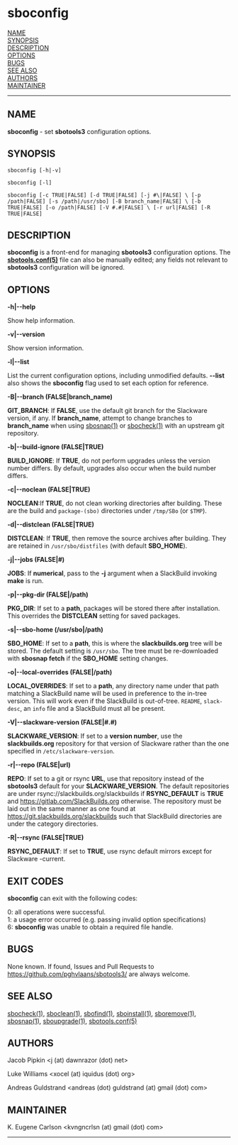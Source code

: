 # sboconfig

[NAME](#name)\
[SYNOPSIS](#synopsis)\
[DESCRIPTION](#description)\
[OPTIONS](#options)\
[BUGS](#bugs)\
[SEE ALSO](#see-also)\
[AUTHORS](#authors)\
[MAINTAINER](#maintainer)

------------------------------------------------------------------------

## NAME

**sboconfig** - set **sbotools3** configuration options.

## SYNOPSIS

`sboconfig [-h|-v]`

`sboconfig [-l]`

`sboconfig [-c TRUE|FALSE] [-d TRUE|FALSE] [-j #\|FALSE] \
           [-p /path|FALSE] [-s /path|/usr/sbo] [-B branch_name|FALSE] \
           [-b TRUE|FALSE] [-o /path|FALSE] [-V #.#|FALSE] \
           [-r url|FALSE] [-R TRUE|FALSE]`

## DESCRIPTION

**sboconfig** is a front-end for managing **sbotools3** configuration
options. The **[sbotools.conf(5)](sbotools.conf.5.md)** file can also be manually edited; any
fields not relevant to **sbotools3** configuration will be ignored.

## OPTIONS

**-h\|\--help**

Show help information.

**-v\|\--version**

Show version information.

**-l\|\--list**

List the current configuration options, including unmodified defaults.
**\--list** also shows the **sboconfig** flag used to set each option
for reference.

**-B\|\--branch (FALSE\|branch_name)**

**GIT_BRANCH**: If **FALSE**, use the default git branch for the
Slackware version, if any. If **branch_name**, attempt to change
branches to **branch_name** when using [sbosnap(1)](sbosnap.1.md) or [sbocheck(1)](sbocheck.1.md)
with an upstream git repository.

**-b\|\--build-ignore (FALSE\|TRUE)**

**BUILD_IGNORE**: If **TRUE**, do not perform upgrades unless the
version number differs. By default, upgrades also occur when the build
number differs.

**-c\|\--noclean (FALSE\|TRUE)**

**NOCLEAN**:If **TRUE**, do not clean working directories after
building. These are the build and `package-(sbo)` directories under
`/tmp/SBo` (or `$TMP`).

**-d\|\--distclean (FALSE\|TRUE)**

**DISTCLEAN**: If **TRUE**, then remove the source archives after
building. They are retained in `/usr/sbo/distfiles` (with default
**SBO_HOME**).

**-j\|\--jobs (FALSE\|#)**

**JOBS**: If **numerical**, pass to the **-j** argument when a
SlackBuild invoking **make** is run.

**-p\|\--pkg-dir (FALSE\|/path)**

**PKG_DIR**: If set to a **path**, packages will be stored there after
installation. This overrides the **DISTCLEAN** setting for saved
packages.

**-s\|\--sbo-home (/usr/sbo\|/path)**

**SBO_HOME**: If set to a **path**, this is where the
**slackbuilds.org** tree will be stored. The default setting is
`/usr/sbo`. The tree must be re-downloaded with **sbosnap fetch** if the
**SBO_HOME** setting changes.

**-o\|\--local-overrides (FALSE\|/path)**

**LOCAL_OVERRIDES**: If set to a **path**, any directory name under that
path matching a SlackBuild name will be used in preference to the
in-tree version. This will work even if the SlackBuild is out-of-tree.
`README`, `slack-desc`, an `info` file and a SlackBuild must all be
present.

**-V\|\--slackware-version (FALSE\|#.#)**

**SLACKWARE_VERSION**: If set to a **version number**, use the
**slackbuilds.org** repository for that version of Slackware rather than
the one specified in `/etc/slackware-version`.

**-r\|\--repo (FALSE\|url)**

**REPO**: If set to a git or rsync **URL**, use that repository instead
of the **sbotools3** default for your **SLACKWARE_VERSION**. The default
repositories are under rsync://slackbuilds.org/slackbuilds if
**RSYNC_DEFAULT** is **TRUE** and <https://gitlab.com/SlackBuilds.org>
otherwise. The repository must be laid out in the same manner as one
found at <https://git.slackbuilds.org/slackbuilds> such that SlackBuild
directories are under the category directories.

**-R\|\--rsync (FALSE\|TRUE)**

**RSYNC_DEFAULT**: If set to **TRUE**, use rsync default mirrors except
for Slackware -current.

## EXIT CODES

**sboconfig** can exit with the following codes:

0: all operations were successful.\
1: a usage error occurred (e.g. passing invalid option specifications)\
6: **sboconfig** was unable to obtain a required file handle.

## BUGS

None known. If found, Issues and Pull Requests to
<https://github.com/pghvlaans/sbotools3/> are always welcome.

## SEE ALSO

[sbocheck(1)](sbocheck.1.md), [sboclean(1)](sboclean.1.md), [sbofind(1)](sbofind.1.md), [sboinstall(1)](sboinstall.1.md), [sboremove(1)](sboremove.1.md),
[sbosnap(1)](sbosnap.1.md), [sboupgrade(1)](sboupgrade.1.md), [sbotools.conf(5)](sbotools.conf.5.md)

## AUTHORS

Jacob Pipkin \<j (at) dawnrazor (dot) net\>

Luke Williams \<xocel (at) iquidus (dot) org\>

Andreas Guldstrand \<andreas (dot) guldstrand (at) gmail (dot) com\>

## MAINTAINER

K. Eugene Carlson \<kvngncrlsn (at) gmail (dot) com\>

------------------------------------------------------------------------
